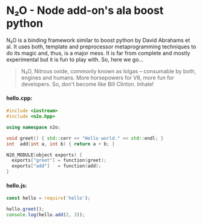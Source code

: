 # N₂O - Node add-on's ala boost python

N₂O is a binding framework similar to boost python by David Abrahams et al.
It uses both, template and preprocessor metaprogramming techniques to do its
magic and, thus, is a major mess. It is far from complete and mostly
experimental but it is fun to play with. So, here we go...

> N₂O, Nitrous oxide, commonly known as lolgas – consumable by both, engines
> and humans. More horsepowers for V8, more fun for developers. So, don't
> become like Bill Clinton. Inhale!

#### hello.cpp:
````c++
#include <iostream>
#include <n2o.hpp>

using namespace n2o;

void greet() { std::cerr << "Hello world." << std::endl; }
int  add(int a, int b) { return a + b; }

N2O_MODULE(object exports) {
  exports["greet"] = function(greet);
  exports["add"]   = function(add);
}

````

#### hello.js:
````javascript
const hello = require('hello');

hello.greet();
console.log(hello.add(2, 3));
````
